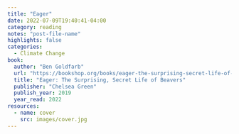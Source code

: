 ```yaml
---
title: "Eager"
date: 2022-07-09T19:40:41-04:00
category: reading
notes: "post-file-name"
highlights: false
categories:
  - Climate Change
book:
  author: "Ben Goldfarb"
  url: "https://bookshop.org/books/eager-the-surprising-secret-life-of-beavers-and-why-they-matter/9781603589086"
  title: "Eager: The Surprising, Secret Life of Beavers"
  publisher: "Chelsea Green"
  publish_year: 2019
  year_read: 2022
resources:
  - name: cover
    src: images/cover.jpg
---
```


